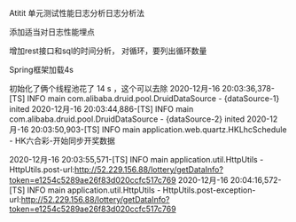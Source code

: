 Atitit 单元测试性能日志分析日志分析法

添加适当对日志性能埋点

增加rest接口和sql的时间分析，
对循环，要列出循环数量


Spring框架加载4s

初始化了俩个线程池花了 14 s ，这个可以去除
2020-12月-16 20:03:36,378-[TS] INFO main com.alibaba.druid.pool.DruidDataSource - {dataSource-1} inited
 2020-12月-16 20:03:44,886-[TS] INFO main com.alibaba.druid.pool.DruidDataSource - {dataSource-2} inited
2020-12月-16 20:03:50,903-[TS] INFO main application.web.quartz.HKLhcSchedule - HK六合彩-开始同步开奖数据







2020-12月-16 20:03:55,571-[TS] INFO main application.util.HttpUtils - HttpUtils.post-url:http://52.229.156.88/lottery/getDataInfo?token=e1254c5289ae26f83d020ccfc517c769
2020-12月-16 20:04:16,572-[TS] INFO main application.util.HttpUtils - HttpUtils.post-exception-url:http://52.229.156.88/lottery/getDataInfo?token=e1254c5289ae26f83d020ccfc517c769
